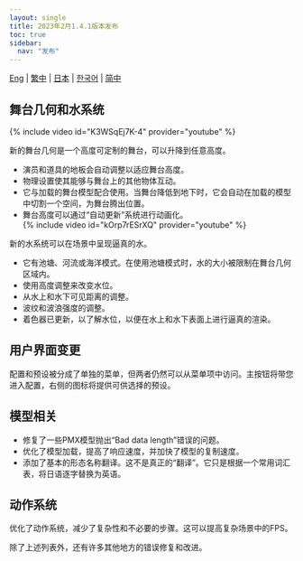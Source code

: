 ```yaml
---
layout: single
title: 2023年2月1.4.1版本发布
toc: true
sidebar:
  nav: "发布"
---
```

[Eng](/dancexr/releases/1.4.1) | [繁中](/tw/dancexr/releases/1.4.1) | [日本](/jp/dancexr/releases/1.4.1) | [한국어](/kr/dancexr/releases/1.4.1) | [简中](/zh/dancexr/releases/1.4.1)


## 舞台几何和水系统
{% include video id="K3WSqEj7K-4" provider="youtube" %}

新的舞台几何是一个高度可定制的舞台，可以升降到任意高度。
* 演员和道具的地板会自动调整以适应舞台高度。
* 物理设置使其能够与舞台上的其他物体互动。
* 它与加载的舞台模型配合使用。当舞台降低到地下时，它会自动在加载的模型中切割一个空间，为舞台腾出位置。
* 舞台高度可以通过“自动更新”系统进行动画化。  
{% include video id="kOrp7rESrXQ" provider="youtube" %}

新的水系统可以在场景中呈现逼真的水。
* 它有池塘、河流或海洋模式。在使用池塘模式时，水的大小被限制在舞台几何区域内。
* 使用高度调整来改变水位。
* 从水上和水下可见距离的调整。
* 波纹和波浪强度的调整。
* 着色器已更新，以了解水位，以便在水上和水下表面上进行逼真的渲染。

## 用户界面变更
配置和预设被分成了单独的菜单，但两者仍然可以从菜单项中访问。主按钮将带您进入配置，右侧的图标将提供可供选择的预设。

## 模型相关
* 修复了一些PMX模型抛出“Bad data length”错误的问题。
* 优化了模型加载，提高了响应速度，并加快了模型的复制速度。
* 添加了基本的形态名称翻译。这不是真正的“翻译”。它只是根据一个常用词汇表，将日语逐字替换为英语。

## 动作系统
优化了动作系统，减少了复杂性和不必要的步骤。这可以提高复杂场景中的FPS。

除了上述列表外，还有许多其他地方的错误修复和改进。